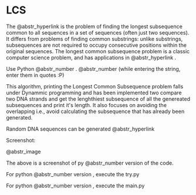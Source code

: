 # LCS

The @abstr_hyperlink is the problem of finding the longest subsequence common to all sequences in a set of sequences (often just two sequences). It differs from problems of finding common substrings: unlike substrings, subsequences are not required to occupy consecutive positions within the original sequences. The longest common subsequence problem is a classic computer science problem, and has applications in @abstr_hyperlink .

Use Python @abstr_number . @abstr_number (while entering the string, enter them in quotes :P)

This algorithm, printing the Longest Common Subsequence problem falls under Dynammic programming and has been implemented two compare two DNA strands and get the lenghthiest subsequence of all the genereated subsequences and print it's length. It also focuses on avoiding the overlapping i.e., avoid calculating the subsequence that has already been generated.

Random DNA sequences can be generated @abstr_hyperlink 

Screenshot:

@abstr_image 

The above is a screenshot of py @abstr_number version of the code.

For python @abstr_number version , execute the try.py

For python @abstr_number version , execute the main.py
